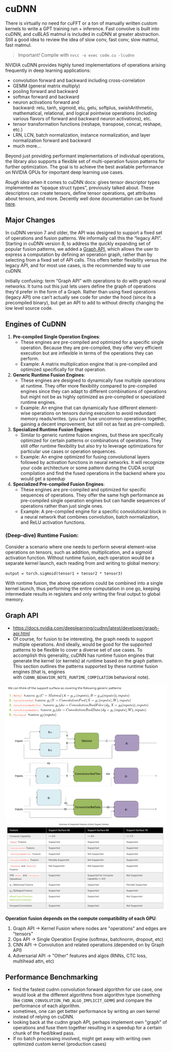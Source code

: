 # cuDNN
There is virtually no need for cuFFT or a ton of manually written custom kernels to write a GPT training run + inference. Fast convolve is built into cuDNN, and cuBLAS matmul is included in cuDNN at greater abstraction. Still a good idea to review the idea of slow conv, fast conv, slow matmul, fast matmul.

> Important! Compile with `nvcc -o exec code.cu -lcudnn`

NVIDIA cuDNN provides highly tuned implementations of operations arising frequently in deep learning applications:
- convolution forward and backward including cross-correlation
- GEMM (general matrix multiply)
- pooling forward and backward
- softmax forward and backward
- neuron activations forward and backward: relu, tanh, sigmoid, elu, gelu, softplus, swishArithmetic, mathematical, relational, and logical pointwise operations (including various flavors of forward and backward neuron activations), etc.
- tensor transformation functions (reshape, transpose, concat, reshape, etc.)
- LRN, LCN, batch normalization, instance normalization, and layer normalization forward and backward
- much more...

Beyond just providing performant implementations of individual operations, the library also supports a flexible set of multi-operation fusion patterns for further optimization. The goal is to achieve the best available performance on NVIDIA GPUs for important deep learning use cases.

*Rough idea* when it comes to cuDNN docs: gives tensor descriptor types implemented as “opaque struct types”, previously talked about. These descriptors can create tensors, define tensor operations, get attributes about tensors, and more. Decently well done documentation can be found [here](https://docs.nvidia.com/deeplearning/cudnn/latest/api/overview.html).

## Major Changes
In cuDNN version 7 and older, the API was designed to support a fixed set of operations and fusion patterns. We informally call this the “legacy API”. Starting in cuDNN version 8, to address the quickly expanding set of popular fusion patterns, we added a [Graph API](https://docs.nvidia.com/deeplearning/cudnn/latest/developer/graph-api.html#graph-api), which allows the user to express a computation by defining an operation graph, rather than by selecting from a fixed set of API calls. This offers better flexibility versus the legacy API, and for most use cases, is the recommended way to use cuDNN.

Initially confusing: term “Graph API” with operations to do with graph neural networks. It turns out this just lets users define the graph of operations they'd prefer in the form of a Graph. Rather than using fixed operations (legacy API) one can’t actually see code for under the hood (since its a precompiled binary), but get an API to add to without directly changing the low level source code. 

## Engines of CuDNN
1. **Pre-compiled Single Operation Engines**:
    - These engines are pre-compiled and optimized for a specific single operation. Because they are pre-compiled, they offer very efficient execution but are inflexible in terms of the operations they can perform.
    - Example: A matrix multiplication engine that is pre-compiled and optimized specifically for that operation.
2. **Generic Runtime Fusion Engines**:
    - These engines are designed to dynamically fuse multiple operations at runtime. They offer more flexibility compared to pre-compiled engines since they can adapt to different combinations of operations but might not be as highly optimized as pre-compiled or specialized runtime engines.
    - Example: An engine that can dynamically fuse different element-wise operations on tensors during execution to avoid redundant memory reads/writes. (you can fuse uncommon operations together, gaining a decent improvement, but still not as fast as pre-compiled).
3. **Specialized Runtime Fusion Engines**:
    - Similar to generic runtime fusion engines, but these are specifically optimized for certain patterns or combinations of operations. They still offer runtime flexibility but also try to leverage optimizations for particular use cases or operation sequences.
    - Example: An engine optimized for fusing convolutional layers followed by activation functions in neural networks. It will recognize your code architecture or some pattern during the CUDA script compilation and find the fused operations in the backend where you would get a speedup
4. **Specialized Pre-compiled Fusion Engines**:
    - These engines are pre-compiled and optimized for specific sequences of operations. They offer the same high performance as pre-compiled single operation engines but can handle sequences of operations rather than just single ones.
    - Example: A pre-compiled engine for a specific convolutional block in a neural network that combines convolution, batch normalization, and ReLU activation functions.

### (Deep-dive) Runtime Fusion:
Consider a scenario where one needs to perform several element-wise operations on tensors, such as addition, multiplication, and a sigmoid activation function. Without runtime fusion, each operation would be a separate kernel launch, each reading from and writing to global memory:

`output = torch.sigmoid(tensor1 + tensor2 * tensor3)`

With runtime fusion, the above operations could be combined into a single kernel launch, thus performing the entire computation in one go, keeping intermediate results in registers and only writing the final output to global memory.

## Graph API
- https://docs.nvidia.com/deeplearning/cudnn/latest/developer/graph-api.html
- Of course, for fusion to be interesting, the graph needs to support multiple operations. And ideally, would be good for the supported patterns to be flexible to cover a diverse set of use cases. To accomplish this generality, cuDNN has runtime fusion engines that generate the kernel (or kernels) at runtime based on the graph pattern. This section outlines the patterns supported by these runtime fusion engines (that is, engines with `CUDNN_BEHAVIOR_NOTE_RUNTIME_COMPILATION` behavioral note).

![](../assets/knlfusion1.png)
![](../assets/knlfusion2.png)

**Operation fusion depends on the compute compatibility of each GPU**:
1. Graph API -> Kernel Fusion where nodes are "operations" and edges are "tensors"
2. Ops API -> Single Operation Engine (softmax, batchnorm, dropout, etc)
3. CNN API -> Convolution and related operations (depended on by Graph API)
4. Adversarial API -> "Other" features and algos (RNNs, CTC loss, multihead attn, etc)

## Performance Benchmarking
- find the fastest cudnn convolution forward algorithm for use case, one would look at the different algorithms from algorithm type (something like `CUDNN_CONVOLUTION_FWD_ALGO_IMPLICIT_GEMM`) and compare the performance of each algorithm. 
- sometimes, one can get better performance by writing an own kernel instead of relying on cuDNN.
- looking back at the cudnn graph API, perhaps implement own "graph" of operations and fuse them together resulting in a speedup for a certain chunk of the fwd/bkwd pass.
- if no batch processing involved, might get away with writing own optimized custom kernel (production cases)
